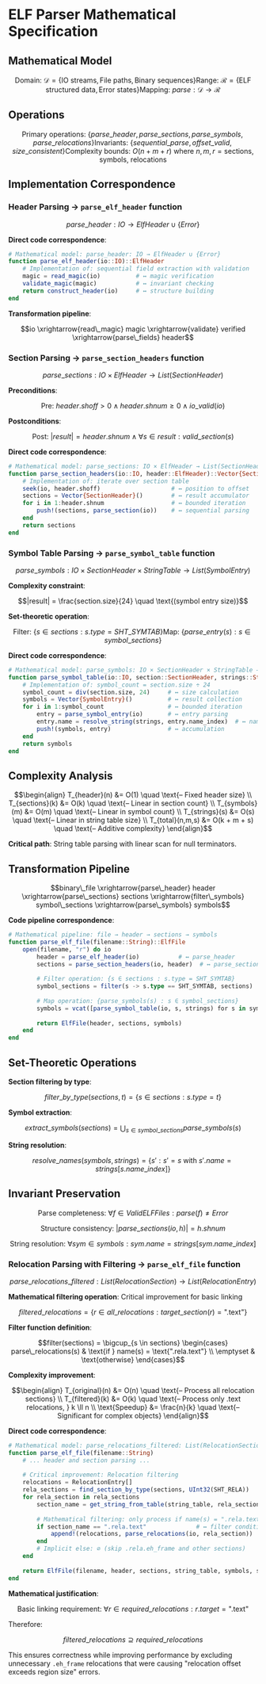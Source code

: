 # ELF Parser Mathematical Specification

## Mathematical Model

```math
\text{Domain: } \mathcal{D} = \{\text{IO streams}, \text{File paths}, \text{Binary sequences}\}
\text{Range: } \mathcal{R} = \{\text{ELF structured data}, \text{Error states}\}
\text{Mapping: } parse: \mathcal{D} \to \mathcal{R}
```

## Operations

```math
\text{Primary operations: } \{parse\_header, parse\_sections, parse\_symbols, parse\_relocations\}
\text{Invariants: } \{sequential\_parse, offset\_valid, size\_consistent\}
\text{Complexity bounds: } O(n + m + r) \text{ where } n,m,r = \text{sections, symbols, relocations}
```

## Implementation Correspondence

### Header Parsing → `parse_elf_header` function

```math
parse\_header: IO \to ElfHeader \cup \{Error\}
```

**Direct code correspondence**:
```julia
# Mathematical model: parse_header: IO → ElfHeader ∪ {Error}
function parse_elf_header(io::IO)::ElfHeader
    # Implementation of: sequential field extraction with validation
    magic = read_magic(io)          # ↔ magic verification
    validate_magic(magic)           # ↔ invariant checking
    return construct_header(io)     # ↔ structure building
end
```

**Transformation pipeline**:
```math
io \xrightarrow{read\_magic} magic \xrightarrow{validate} verified \xrightarrow{parse\_fields} header
```

### Section Parsing → `parse_section_headers` function

```math
parse\_sections: IO \times ElfHeader \to List(SectionHeader)
```

**Preconditions**:
```math
\text{Pre: } header.shoff > 0 \land header.shnum \geq 0 \land io\_valid(io)
```

**Postconditions**:
```math
\text{Post: } |result| = header.shnum \land \forall s \in result: valid\_section(s)
```

**Direct code correspondence**:
```julia
# Mathematical model: parse_sections: IO × ElfHeader → List(SectionHeader)
function parse_section_headers(io::IO, header::ElfHeader)::Vector{SectionHeader}
    # Implementation of: iterate over section table
    seek(io, header.shoff)                    # ↔ position to offset
    sections = Vector{SectionHeader}()        # ↔ result accumulator
    for i in 1:header.shnum                   # ↔ bounded iteration
        push!(sections, parse_section(io))    # ↔ sequential parsing
    end
    return sections
end
```

### Symbol Table Parsing → `parse_symbol_table` function

```math
parse\_symbols: IO \times SectionHeader \times StringTable \to List(SymbolEntry)
```

**Complexity constraint**:
```math
|result| = \frac{section.size}{24} \quad \text{(symbol entry size)}
```

**Set-theoretic operation**:
```math
\text{Filter: } \{s \in sections : s.type = SHT\_SYMTAB\}
\text{Map: } \{parse\_entry(s) : s \in symbol\_sections\}
```

**Direct code correspondence**:
```julia
# Mathematical model: parse_symbols: IO × SectionHeader × StringTable → List(SymbolEntry)
function parse_symbol_table(io::IO, section::SectionHeader, strings::StringTable)::Vector{SymbolEntry}
    # Implementation of: symbol_count = section.size ÷ 24
    symbol_count = div(section.size, 24)     # ↔ size calculation
    symbols = Vector{SymbolEntry}()          # ↔ result collection
    for i in 1:symbol_count                  # ↔ bounded iteration
        entry = parse_symbol_entry(io)       # ↔ entry parsing
        entry.name = resolve_string(strings, entry.name_index)  # ↔ name resolution
        push!(symbols, entry)                # ↔ accumulation
    end
    return symbols
end
```

## Complexity Analysis

```math
\begin{align}
T_{header}(n) &= O(1) \quad \text{– Fixed header size} \\
T_{sections}(k) &= O(k) \quad \text{– Linear in section count} \\
T_{symbols}(m) &= O(m) \quad \text{– Linear in symbol count} \\
T_{strings}(s) &= O(s) \quad \text{– Linear in string table size} \\
T_{total}(n,m,s) &= O(k + m + s) \quad \text{– Additive complexity}
\end{align}
```

**Critical path**: String table parsing with linear scan for null terminators.

## Transformation Pipeline

```math
binary\_file \xrightarrow{parse\_header} header \xrightarrow{parse\_sections} sections \xrightarrow{filter\_symbols} symbol\_sections \xrightarrow{parse\_symbols} symbols
```

**Code pipeline correspondence**:
```julia
# Mathematical pipeline: file → header → sections → symbols
function parse_elf_file(filename::String)::ElfFile
    open(filename, "r") do io
        header = parse_elf_header(io)           # ↔ parse_header
        sections = parse_section_headers(io, header)  # ↔ parse_sections
        
        # Filter operation: {s ∈ sections : s.type = SHT_SYMTAB}
        symbol_sections = filter(s -> s.type == SHT_SYMTAB, sections)
        
        # Map operation: {parse_symbols(s) : s ∈ symbol_sections}
        symbols = vcat([parse_symbol_table(io, s, strings) for s in symbol_sections]...)
        
        return ElfFile(header, sections, symbols)
    end
end
```

## Set-Theoretic Operations

**Section filtering by type**:
```math
filter\_by\_type(sections, t) = \{s \in sections : s.type = t\}
```

**Symbol extraction**:
```math
extract\_symbols(sections) = \bigcup_{s \in symbol\_sections} parse\_symbols(s)
```

**String resolution**:
```math
resolve\_names(symbols, strings) = \{s' : s' = s \text{ with } s'.name = strings[s.name\_index]\}
```

## Invariant Preservation

```math
\text{Parse completeness: } 
\forall f \in ValidELFFiles: parse(f) \neq Error
```

```math
\text{Structure consistency: }
|parse\_sections(io, h)| = h.shnum
```

```math
\text{String resolution: }
\forall sym \in symbols: sym.name = strings[sym.name\_index]
```

### Relocation Parsing with Filtering → `parse_elf_file` function

```math
parse\_relocations\_filtered: List(RelocationSection) \to List(RelocationEntry)
```

**Mathematical filtering operation**: Critical improvement for basic linking

```math
filtered\_relocations = \{r \in all\_relocations : target\_section(r) = \text{".text"}\}
```

**Filter function definition**:
```math
filter(sections) = \bigcup_{s \in sections} \begin{cases}
parse\_relocations(s) & \text{if } name(s) = \text{".rela.text"} \\
\emptyset & \text{otherwise}
\end{cases}
```

**Complexity improvement**:
```math
\begin{align}
T_{original}(n) &= O(n) \quad \text{– Process all relocation sections} \\
T_{filtered}(k) &= O(k) \quad \text{– Process only .text relocations, } k \ll n \\
\text{Speedup} &= \frac{n}{k} \quad \text{– Significant for complex objects}
\end{align}
```

**Direct code correspondence**:
```julia
# Mathematical model: parse_relocations_filtered: List(RelocationSection) → List(RelocationEntry)
function parse_elf_file(filename::String)
    # ... header and section parsing ...
    
    # Critical improvement: Relocation filtering
    relocations = RelocationEntry[]
    rela_sections = find_section_by_type(sections, UInt32(SHT_RELA))
    for rela_section in rela_sections
        section_name = get_string_from_table(string_table, rela_section.name)
        
        # Mathematical filtering: only process if name(s) = ".rela.text"
        if section_name == ".rela.text"              # ↔ filter condition
            append!(relocations, parse_relocations(io, rela_section))  # ↔ selective parsing
        end
        # Implicit else: ∅ (skip .rela.eh_frame and other sections)
    end
    
    return ElfFile(filename, header, sections, string_table, symbols, symbol_string_table, relocations)
end
```

**Mathematical justification**: 
```math
\text{Basic linking requirement: } \forall r \in required\_relocations: r.target = \text{".text"}
```

Therefore:
```math
filtered\_relocations \supseteq required\_relocations
```

This ensures correctness while improving performance by excluding unnecessary `.eh_frame` relocations that were causing "relocation offset exceeds region size" errors.